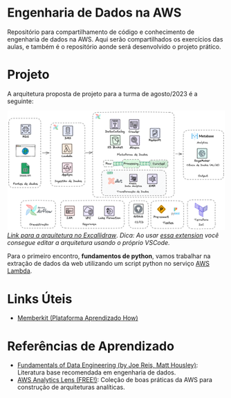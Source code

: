 # Engenharia de Dados na AWS
Repositório para compartilhamento de código e conhecimento de engenharia de dados na AWS. Aqui serão compartilhados os exercícios das aulas, e também é o repositório aonde será desenvolvido o projeto prático.

# Projeto
A arquitetura proposta de projeto para a turma de agosto/2023 é a seguinte:

![Arquitetura do projeto de dados, contendo fontes de dados, e ferramentas de intestão, transformação, armazenamento e visualização de dados.](Projeto.png)
[_Link para a arquitetura no Excallidraw_](Projeto.excalidraw). _Dica: Ao usar [essa extension](https://marketplace.visualstudio.com/items?itemName=pomdtr.excalidraw-editor) você consegue editar a arquitetura usando o próprio VSCode._

Para o primeiro encontro, **fundamentos de python**, vamos trabalhar na extração de dados da web utilizando um script python no serviço [AWS Lambda](https://aws.amazon.com/lambda/).

# Links Úteis
- [Memberkit (Plataforma Aprendizado How)](https://how-bootcamps.memberkit.com.br/)


# Referências de Aprendizado
- [Fundamentals of Data Engineering (by Joe Reis, Matt Housley)](https://www.oreilly.com/library/view/fundamentals-of-data/9781098108298/): Literatura base recomendada em engenharia de dados.
- [AWS Analytics Lens (FREE!)](https://docs.aws.amazon.com/wellarchitected/latest/analytics-lens/analytics-lens.html): Coleção de boas práticas da AWS para construção de arquiteturas analíticas.
  
